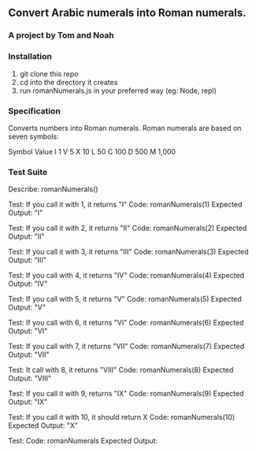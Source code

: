 
## Convert Arabic numerals into Roman numerals.
### A project by Tom and Noah


### Installation
1. git clone this repo
2. cd into the directory it creates
3. run romanNumerals.js in your preferred way (eg: Node, repl)

### Specification
Converts numbers into Roman numerals.
Roman numerals are based on seven symbols:

Symbol  Value
I       1
V       5
X       10
L       50
C       100
D       500
M       1,000

### Test Suite

Describe: romanNumerals()

  Test: If you call it with 1, it returns "I"
  Code: romanNumerals(1)
  Expected Output: "I"

  Test: If you call it with 2, it returns "II"
  Code: romanNumerals(2)
  Expected Output: "II"
  
  Test: If you call it with 3, it returns "III"
  Code: romanNumerals(3)
  Expected Output: "III"
  
  Test: If you call with 4, it returns "IV"
  Code: romanNumerals(4)
  Expected Output: "IV"
  
  Test: If you call with 5, it returns "V"
  Code: romanNumerals(5)
  Expected Output: "V"

  Test: If you call with 6, it returns "VI"
  Code: romanNumerals(6)
  Expected Output: "VI"
  
  Test: If you call with 7, it returns "VII"
  Code: romanNumerals(7)
  Expected Output: "VII"
  
  Test: It call with 8, it returns "VIII"
  Code: romanNumerals(8)
  Expected Output: "VIII"
  
  Test: If you call it with 9, returns "IX"
  Code: romanNumerals(9)
  Expected Output: "IX"
  
  Test: If you call it with 10, it should return X
  Code: romanNumerals(10)
  Expected Output: "X"



  Test: 
  Code: romanNumerals
  Expected Output:
  
